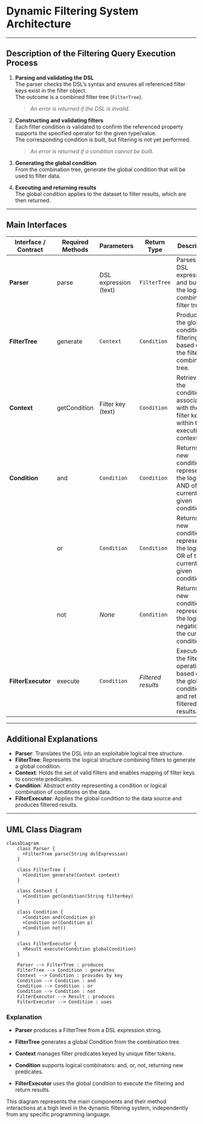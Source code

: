 # Dynamic Filtering System Architecture

---

## Description of the Filtering Query Execution Process

1. **Parsing and validating the DSL**  
   The parser checks the DSL’s syntax and ensures all referenced filter keys exist in the filter object.  
   The outcome is a combined filter tree (`FilterTree`).  
   > *An error is returned if the DSL is invalid.*

2. **Constructing and validating filters**  
   Each filter condition is validated to confirm the referenced property supports the specified operator for the given type/value.  
   The corresponding condition is built, but filtering is not yet performed.  
   > *An error is returned if a condition cannot be built.*

3. **Generating the global condition**  
   From the combination tree, generate the global condition that will be used to filter data.

4. **Executing and returning results**  
   The global condition applies to the dataset to filter results, which are then returned.

---

## Main Interfaces

| Interface / Contract | Required Methods       | Parameters             | Return Type        | Description                                                                                |
|----------------------|-------------------------|-----------------------|--------------------|--------------------------------------------------------------------------------------------|
| **Parser**           | parse                   | DSL expression (text) | `FilterTree`       | Parses the DSL expression and builds the logical combined filter tree.                     |
| **FilterTree**       | generate                | `Context`             | `Condition`        | Produces the global condition for filtering based on the filter combination tree.          |
| **Context**          | getCondition            | Filter key (text)   | `Condition`        | Retrieves the condition associated with the filter key within the execution context.       |
| **Condition**        | and                     | `Condition`           | `Condition`        | Returns a new condition representing the logical AND of the current and given condition.   |
|                      | or                      | `Condition`           | `Condition`        | Returns a new condition representing the logical OR of the current and given condition.    |
|                      | not                     | *None*                | `Condition`        | Returns a new condition representing the logical negation of the current condition.        |
| **FilterExecutor**   | execute                 | `Condition`             | *Filtered results* | Executes the filtering operation based on the global condition and returns filtered results.  |

---

## Additional Explanations

- **Parser**: Translates the DSL into an exploitable logical tree structure.  
- **FilterTree**: Represents the logical structure combining filters to generate a global condition.  
- **Context**: Holds the set of valid filters and enables mapping of filter keys to concrete predicates.  
- **Condition**: Abstract entity representing a condition or logical combination of conditions on the data.  
- **FilterExecutor**: Applies the global condition to the data source and produces filtered results.

---

## UML Class Diagram

```mermaid
classDiagram
    class Parser {
      +FilterTree parse(String dslExpression)
    }

    class FilterTree {
      +Condition generate(Context context)
    }

    class Context {
      +Condition getCondition(String filterKey)
    }

    class Condition {
      +Condition and(Condition p)
      +Condition or(Condition p)
      +Condition not()
    }

    class FilterExecutor {
      +Result execute(Condition globalCondition)
    }

    Parser --> FilterTree : produces
    FilterTree --> Condition : generates
    Context --> Condition : provides by key
    Condition --> Condition : and
    Condition --> Condition : or
    Condition --> Condition : not
    FilterExecutor --> Result : produces
    FilterExecutor --> Condition : uses
```

### Explanation
- **Parser** produces a FilterTree from a DSL expression string.

- **FilterTree** generates a global Condition from the combination tree.

- **Context** manages filter predicates keyed by unique filter tokens.

- **Condition** supports logical combinators: and, or, not, returning new predicates.

- **FilterExecutor** uses the global condition to execute the filtering and return results.

This diagram represents the main components and their method interactions at a high level in the dynamic filtering system, independently from any specific programming language.
